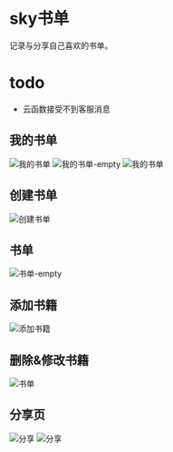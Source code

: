 # sky书单
记录与分享自己喜欢的书单。

# todo
- 云函数接受不到客服消息

## 我的书单
![我的书单](picture/我的书单-list.png)
![我的书单-empty](picture/书单详情-empty.png)
![我的书单](picture/我的书单-modal.png)
## 创建书单
![创建书单](picture/创建书单.png)
## 书单
![书单-empty](picture/书单详情-empty.png)

## 添加书籍

![添加书籍](picture/添加书籍.png)

## 删除&修改书籍

![书单](picture/书单-书-编辑等.png)

## 分享页

![分享](picture/书单-分享-0.png)
![分享](picture/书单-分享.png)
